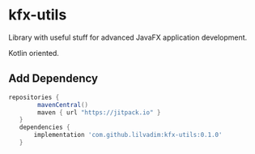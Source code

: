 # kfx-utils
Library with useful stuff for advanced JavaFX application development. 

Kotlin oriented.

## Add Dependency
```groovy
repositories {
        mavenCentral()
        maven { url "https://jitpack.io" }
   }
   dependencies {
       implementation 'com.github.lilvadim:kfx-utils:0.1.0'
   }
```